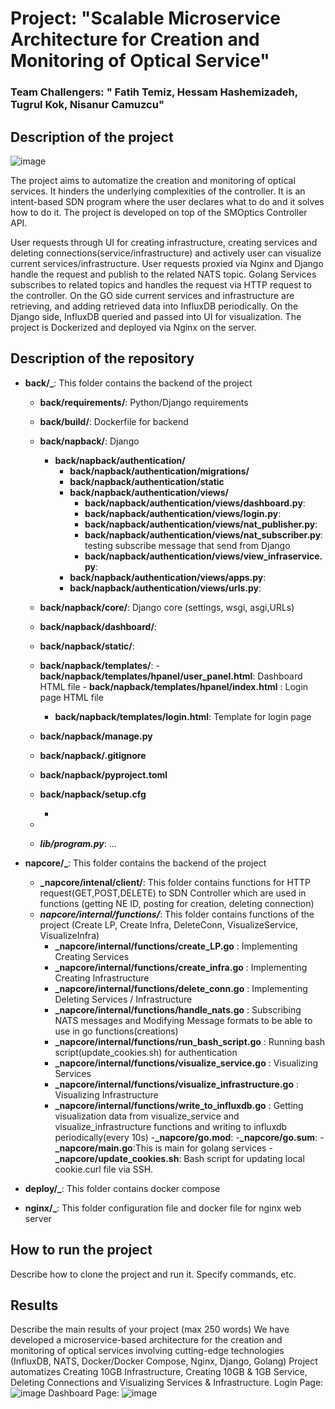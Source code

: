 # **Project**: "Scalable Microservice Architecture for Creation and Monitoring of Optical Service"
### Team Challengers: " Fatih Temiz, Hessam Hashemizadeh, Tugrul Kok, Nisanur Camuzcu"

## **Description of the project**

![image](https://github.com/hessamhz/SDON/assets/61333402/15c7de4d-ff1b-4fd2-882b-d64acc15e129)


The project aims to automatize the creation and monitoring of optical services. 
It hinders the underlying complexities of the controller. It is an intent-based SDN program where the user declares what to do and it solves how to do it.
The project is developed on top of the SMOptics Controller API.



User requests through UI for creating infrastructure, creating services and deleting connections(service/infrastructure) and actively user can visualize current services/infrastructure.
User requests proxied via Nginx and Django handle the request and publish to the related NATS topic. Golang Services subscribes to related topics and handles the request via HTTP request to the controller.
On the GO side current services and infrastructure are retrieving, and adding retrieved data into InfluxDB periodically.
On the Django side, InfluxDB queried and passed into UI for visualization.
The project is Dockerized and deployed via Nginx on the server.


## **Description of the repository**



- **back/_**: This folder contains the backend of the project 
    - **back/requirements/**: Python/Django requirements
    - **back/build/**: Dockerfile for backend
    - **back/napback/**: Django
        - **back/napback/authentication/**
            - **back/napback/authentication/migrations/**
            - **back/napback/authentication/static**
            - **back/napback/authentication/views/**
                - **back/napback/authentication/views/dashboard.py**:
                - **back/napback/authentication/views/login.py**:
                - **back/napback/authentication/views/nat_publisher.py**:
                - **back/napback/authentication/views/nat_subscriber.py**:testing subscribe message that send from Django
                - **back/napback/authentication/views/view_infraservice.py**:
            - **back/napback/authentication/views/apps.py**:
            - **back/napback/authentication/views/urls.py**:
    - **back/napback/core/**: Django core (settings, wsgi, asgi,URLs)
    - **back/napback/dashboard/**:
    - **back/napback/static/**:
    - **back/napback/templates/**:
            - **back/napback/templates/hpanel/user_panel.html**: Dashboard HTML file
            - **back/napback/templates/hpanel/index.html** : Login page HTML file
        - **back/napback/templates/login.html**: Template for login page
    - **back/napback/manage.py**
    - **back/napback/.gitignore**
    - **back/napback/pyproject.toml**
    - **back/napback/setup.cfg**
          
        - 
    - 
    - **_lib/program.py_**: ...
- **napcore/_**: This folder contains the backend of the project
    - **_napcore/intenal/client/**: This folder contains functions for HTTP request(GET,POST,DELETE) to SDN Controller which are used in functions (getting NE ID, posting for creation, deleting connection)
    - **_napcore/internal/functions/_**: This folder contains functions of the project (Create LP, Create Infra, DeleteConn, VisualizeService, VisualizeInfra)
        - **_napcore/internal/functions/create_LP.go** : Implementing Creating Services
        - **_napcore/internal/functions/create_infra.go** : Implementing Creating Infrastructure
        - **_napcore/internal/functions/delete_conn.go** : Implementing Deleting Services / Infrastructure
        - **_napcore/internal/functions/handle_nats.go** : Subscribing NATS messages and Modifying Message formats to be able to use in go functions(creations)
        - **_napcore/internal/functions/run_bash_script.go** : Running bash script(update_cookies.sh) for authentication
        - **_napcore/internal/functions/visualize_service.go** : Visualizing Services
        - **_napcore/internal/functions/visualize_infrastructure.go** : Visualizing Infrastructure
        - **_napcore/internal/functions/write_to_influxdb.go** : Getting visualization data from visualize_service and visualize_infrastructure functions and writing to influxdb periodically(every 10s)
    -**_napcore/go.mod**:
    -**_napcore/go.sum**:
    -**_napcore/main.go**:This is main for golang services
    -**_napcore/update_cookies.sh**: Bash script for updating local cookie.curl file via SSH.
          
 - **deploy/_**: This folder contains docker compose
 - **nginx/_**: This folder configuration file and docker file for nginx web server

## **How to run the project**

Describe how to clone the project and run it. Specify commands, etc.

## **Results**

Describe the main results of your project (max 250 words)
We have developed a microservice-based architecture for the creation and monitoring of optical services involving cutting-edge technologies (InfluxDB, NATS, Docker/Docker Compose, Nginx, Django, Golang)
Project automatizes Creating 10GB Infrastructure, Creating 10GB & 1GB Service, Deleting Connections and Visualizing Services & Infrastructure.
Login Page:
![image](https://github.com/hessamhz/SDON/assets/61333402/d99cee60-0882-4876-b409-94a0b7693711)
Dashboard Page:
![image](https://github.com/hessamhz/SDON/assets/61333402/d9d1d589-d9c6-4cc0-b4a5-1857108883aa)




